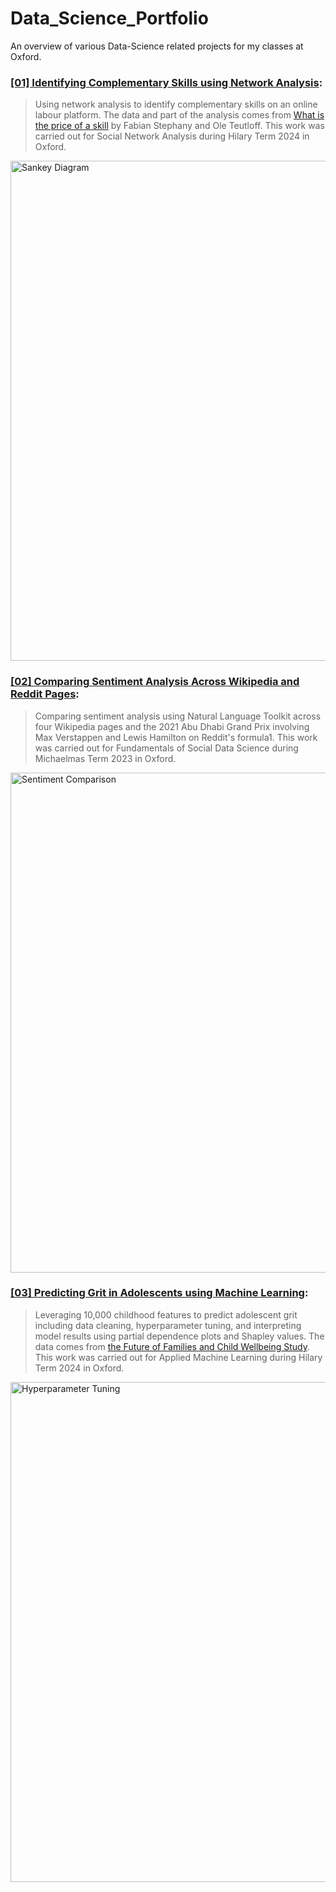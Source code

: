 # Data_Science_Portfolio


An overview of various Data-Science related projects for my classes at Oxford.

### [[01] Identifying Complementary Skills using Network Analysis](https://github.com/MariethCoetzer/Data_Science_Portfolio_Oxford/tree/main/%5B01%5D%20Identifying%20Complementary%20Skills%20using%20Network%20Analysis):
> Using network analysis to identify complementary skills on an online labour platform. The data and part of the analysis comes from [What is the price of a skill](https://www.sciencedirect.com/science/article/pii/S0048733323001828?via%3Dihub) by Fabian Stephany and Ole Teutloff. This work was carried out for Social Network Analysis during Hilary Term 2024 in Oxford.

<img src="https://github.com/MariethCoetzer/Data_Science_Portfolio_Oxford/blob/main/%5B01%5D%20Identifying%20Complementary%20Skills%20using%20Network%20Analysis/SankeyDiagram.png" alt="Sankey Diagram" width="800"/>


### [[02] Comparing Sentiment Analysis Across Wikipedia and Reddit Pages](https://github.com/MariethCoetzer/Data_Science_Portfolio_Oxford/tree/main/%5B02%5D%20Comparing%20Sentiment%20Analysis%20Across%20Wikipedia%20Pages):
> Comparing sentiment analysis using Natural Language Toolkit across four Wikipedia pages and the 2021 Abu Dhabi Grand Prix involving Max Verstappen and Lewis Hamilton on Reddit's formula1. This work was carried out for Fundamentals of Social Data Science during Michaelmas Term 2023 in Oxford.

<img src="https://github.com/MariethCoetzer/Data_Science_Portfolio_Oxford/blob/main/%5B02%5D%20Comparing%20Sentiment%20Analysis%20Across%20Wikipedia%20Pages/SentimentComparison.PNG" alt="Sentiment Comparison" width="800"/>


### [[03] Predicting Grit in Adolescents using Machine Learning](https://github.com/MariethCoetzer/Data_Science_Portfolio_Oxford/tree/main/%5B03%5D%20Predicting%20Grit%20in%20Adolescents%20using%20Machine%20Learning):
> Leveraging 10,000 childhood features to predict adolescent grit including data cleaning, hyperparameter tuning, and interpreting model results using partial dependence plots and Shapley values. The data comes from [the Future of Families and Child Wellbeing Study](https://ffcws.princeton.edu/about). This work was carried out for Applied Machine Learning during Hilary Term 2024 in Oxford.

<img src="https://github.com/MariethCoetzer/Data_Science_Portfolio_Oxford/blob/main/%5B03%5D%20Predicting%20Grit%20in%20Adolescents%20using%20Machine%20Learning/Hyperparameter%20Tuning.PNG" alt="Hyperparameter Tuning" width="800"/>



